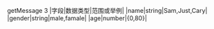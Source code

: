 getMessage
3
|字段|数据类型|范围或举例|
|name|string|Sam,Just,Cary|
|gender|string|male,famale|
|age|number|{0,80}|